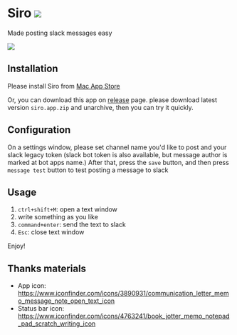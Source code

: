 Siro <a href="https://apps.apple.com/us/app/siro/id1489576942?mt=12&app=apps"><img src="https://linkmaker.itunes.apple.com/en-us/badge-lrg.svg?releaseDate=2019-12-01T00:00:00Z&kind=desktopapp&bubble=apple_music" /></a>
=====

Made posting slack messages easy

![](https://i.gyazo.com/48bb9669f10925464b3a7fe19bce14d2.gif)

Installation
--------------

Please install Siro from [Mac App Store](https://apps.apple.com/us/app/siro/id1489576942)

Or, you can download this app on [release](https://github.com/ainoya/siro/releases) page. please download latest version `siro.app.zip` and unarchive, then you can try it quickly.

Configuration
----------------

On a settings window, please set channel name you'd like to post and your slack legacy token (slack bot token is also available, but message author is marked at bot apps name.) After that, press the `save` button, and then press `message test` button to test posting a message to slack

Usage
-------

1. `ctrl+shift+M`: open a text window
2. write something as you like
3. `command+enter`: send the text to slack
4. `Esc`: close text window

Enjoy!

Thanks materials
----------------

- App icon: https://www.iconfinder.com/icons/3890931/communication_letter_memo_message_note_open_text_icon
- Status bar icon: https://www.iconfinder.com/icons/4763241/book_jotter_memo_notepad_pad_scratch_writing_icon

